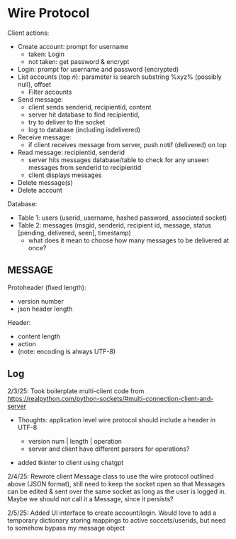 # Wire Protocol

Client actions:
- Create account: prompt for username
    - taken: Login
    - not taken: get password & encrypt
- Login: prompt for username and password (encrypted)
- List accounts (top $n$): parameter is search substring %xyz% (possibly null), offset
    - Filter accounts
- Send message:
    - client sends senderid, recipientid, content
    - server hit database to find recipientid,
    - try to deliver to the socket
    - log to database (including isdelivered)
- Receive message:
    - if client receives message from server, push notif (delivered) on top
- Read message: recipientid, senderid
    - server hits messages database/table to check for any unseen messages from senderid to recipientid
    - client displays messages
- Delete message(s)
- Delete account

Database:
- Table 1: users (userid, username, hashed password, associated socket)
- Table 2: messages (msgid, senderid, recipient id, message, status [pending, delivered, seen], timestamp)
    - what does it mean to choose how many messages to be delivered at once?

## MESSAGE
Protoheader (fixed length):
- version number
- json header length

Header:
- content length
- action
- (note: encoding is always UTF-8)

## Log
2/3/25: Took boilerplate multi-client code from https://realpython.com/python-sockets/#multi-connection-client-and-server
- Thoughts: application level wire protocol should  include a header in UTF-8
    - version num | length | operation
    - server and client have different parsers for operations?

- added tkinter to client using chatgpt

2/4/25: Rewrote client Message class to use the wire protocol outlined above (JSON format), still need to keep the socket open so that Messages can be edited & sent over the same socket as long as the user is logged in. Maybe we should not call it a Message, since it persists?

2/5/25: Added UI interface to create account/login. Would love to add a temporary dictionary storing mappings to active soccets/userids, but need to somehow bypass my message object